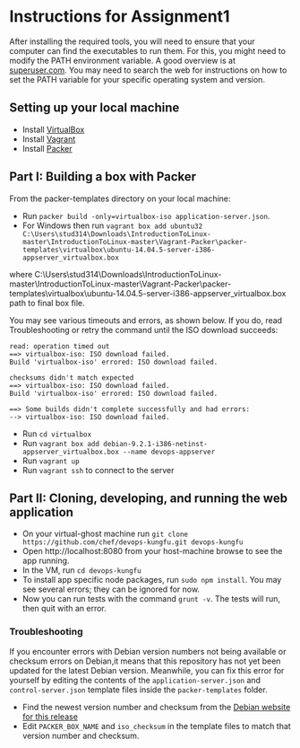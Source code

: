 Instructions for Assignment1
========================================

After installing the required tools, you will need to ensure that your computer can find the executables to run them. For this, you might need to modify the PATH environment variable. A good overview is at [superuser.com](https://superuser.com/questions/284342/what-are-path-and-other-environment-variables-and-how-can-i-set-or-use-them). You may need to search the web for instructions on how to set the PATH variable for your specific operating system and version. 

## Setting up your local machine

* Install [VirtualBox](https://www.virtualbox.org/wiki/Downloads)
* Install [Vagrant](https://www.vagrantup.com/downloads.html)
* Install [Packer](https://www.packer.io/downloads.html)

## Part I: Building a box with Packer

From the packer-templates directory on your local machine:

* Run `packer build -only=virtualbox-iso application-server.json`.
* For Windows then run `vagrant box add ubuntu32 C:\Users\stud314\Downloads\IntroductionToLinux-master\IntroductionToLinux-master\Vagrant-Packer\packer-templates\virtualbox\ubuntu-14.04.5-server-i386-appserver_virtualbox.box`

where
C:\Users\stud314\Downloads\IntroductionToLinux-master\IntroductionToLinux-master\Vagrant-Packer\packer-templates\virtualbox\ubuntu-14.04.5-server-i386-appserver_virtualbox.box
path to final box file.

You may see various timeouts and errors, as shown below. If you do, read Troubleshooting or retry the command until the ISO download succeeds:

```
read: operation timed out
==> virtualbox-iso: ISO download failed.
Build 'virtualbox-iso' errored: ISO download failed.

checksums didn't match expected
==> virtualbox-iso: ISO download failed.
Build 'virtualbox-iso' errored: ISO download failed.

==> Some builds didn't complete successfully and had errors:
--> virtualbox-iso: ISO download failed.
```

* Run `cd virtualbox`
* Run `vagrant box add debian-9.2.1-i386-netinst-appserver_virtualbox.box --name devops-appserver`
* Run `vagrant up`
* Run `vagrant ssh` to connect to the server


## Part II: Cloning, developing, and running the web application

* On your virtual-ghost machine run `git clone https://github.com/chef/devops-kungfu.git devops-kungfu`
* Open http://localhost:8080 from your host-machine browse to see the app running.
* In the VM, run `cd devops-kungfu`
* To install app specific node packages, run `sudo npm install`. You may see several errors; they can be ignored for now.
* Now you can run tests with the command `grunt -v`. The tests will run, then quit with an error.

### Troubleshooting

If you encounter errors with Debian version numbers not being available or checksum errors on Debian,it means that this repository has not yet been updated for the latest Debian version. Meanwhile, you can fix this error for yourself by editing the contents of the `application-server.json` and `control-server.json` template files inside the `packer-templates` folder.

* Find the newest version number and checksum from the [Debian website for this release](https://cdimage.debian.org/debian-cd/current/i386/iso-cd/)
* Edit `PACKER_BOX_NAME` and `iso_checksum` in the template files to match that version number and checksum.
